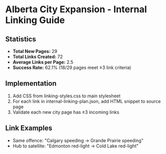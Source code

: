 # Alberta City Expansion - Internal Linking Guide

## Statistics
- **Total New Pages:** 29
- **Total Links Created:** 72
- **Average Links per Page:** 2.5
- **Success Rate:** 62.1% (18/29 pages meet ≥3 link criteria)

## Implementation
1. Add CSS from linking-styles.css to main stylesheet
2. For each link in internal-linking-plan.json, add HTML snippet to source page
3. Validate each new city page has ≥3 incoming links

## Link Examples
- Same offence: "Calgary speeding → Grande Prairie speeding" 
- Hub to satellite: "Edmonton red-light → Cold Lake red-light"
